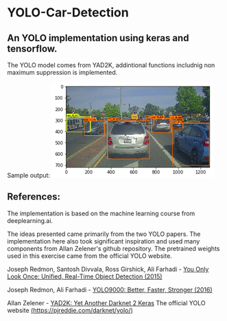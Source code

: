 # YOLO-Car-Detection

## An YOLO implementation using keras and tensorflow.
The YOLO model comes from YAD2K, addintional functions includnig non maximum suppression is implemented.

Sample output:
![output](https://github.com/tian-cthit/YOLO-Car-Detection/blob/main/sample%20output.png)


## References:
The implementation is based on the machine learning course from deeplearning.ai.

The ideas presented came primarily from the two YOLO papers. The implementation here also took significant inspiration and used many components from Allan Zelener's github repository. The pretrained weights used in this exercise came from the official YOLO website.

Joseph Redmon, Santosh Divvala, Ross Girshick, Ali Farhadi - [You Only Look Once: Unified, Real-Time Object Detection (2015)](https://arxiv.org/abs/1506.02640)

Joseph Redmon, Ali Farhadi - [YOLO9000: Better, Faster, Stronger (2016)](https://arxiv.org/abs/1612.08242)

Allan Zelener - [YAD2K: Yet Another Darknet 2 Keras](https://github.com/allanzelener/YAD2K)
The official YOLO website [(https://pjreddie.com/darknet/yolo/)](https://pjreddie.com/darknet/yolo/)
